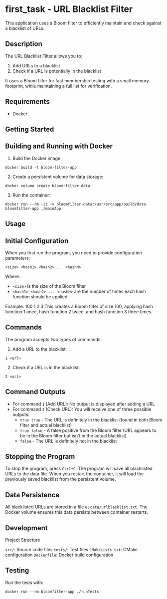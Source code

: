 # first_task - URL Blacklist Filter
This application uses a Bloom filter to efficiently maintain and check against a blacklist of URLs.

## Description
The URL Blacklist Filter allows you to:

1. Add URLs to a blacklist
2. Check if a URL is potentially in the blacklist

It uses a Bloom filter for fast membership testing with a small memory footprint, while maintaining a full list for verification.

## Requirements

- Docker

## Getting Started
## Building and Running with Docker

1. Build the Docker image:
```
docker build -t bloom-filter-app .
```
2. Create a persistent volume for data storage:
```
docker volume create bloom-filter-data
```
3. Run the container:
```
docker run --rm -it -v bloomfilter-data:/usr/src/app/build/data bloomfilter-app ./mainApp
```

## Usage
## Initial Configuration
When you first run the program, you need to provide configuration parameters:
```
<size> <hash1> <hash2> ... <hashN>
```
Where:

- `<size>` is the size of the Bloom filter
- `<hash1> <hash2> ... <hashN>` are the number of times each hash function should be applied

Example:
100 1 2 3
This creates a Bloom filter of size 100, applying hash function 1 once, hash function 2 twice, and hash function 3 three times.

## Commands
The program accepts two types of commands:

1. Add a URL to the blacklist:
```
1 <url>
```

2. Check if a URL is in the blacklist:
```
2 <url>
```

## Command Outputs

- For command `1` (Add URL): No output is displayed after adding a URL
- For command `2` (Check URL): You will receive one of three possible outputs:
  - `true true` - The URL is definitely in the blacklist (found in both Bloom filter and actual blacklist)
  - `true false` - A false positive from the Bloom filter (URL appears to be in the Bloom filter but isn't in the actual blacklist)
  - `false` - The URL is definitely not in the blacklist

## Stopping the Program
To stop the program, press `Ctrl+C`.
The program will save all blacklisted URLs to the data file. When you restart the container, it will load the previously saved blacklist from the persistent volume.

## Data Persistence
All blacklisted URLs are stored in a file at `data/urlblacklist.txt`. The Docker volume ensures this data persists between container restarts.

## Development
Project Structure

`src/`: Source code files
`tests/`: Test files
`CMakeLists.txt`: CMake configuration
`Dockerfile`: Docker build configuration

## Testing
Run the tests with:
```
docker run --rm bloomfilter-app ./runTests
```
